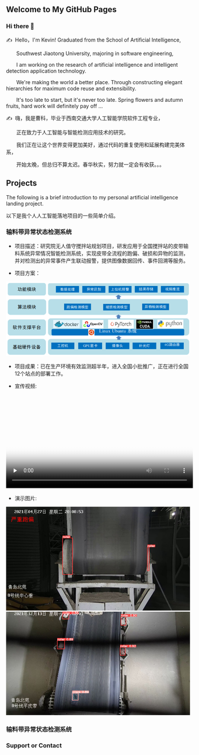 ## Welcome to My GitHub Pages

### Hi there 👋

<p>✍️&nbsp;&nbsp;Hello，I'm Kevin! Graduated from the School of Artificial Intelligence,</p>
<p>&emsp;&emsp;Southwest Jiaotong University, majoring in software engineering,</p>
<p>&emsp;&emsp;I am working on the research of artificial intelligence and intelligent detection application technology.</p>
<p>&emsp;&emsp;We're making the world a better place. Through constructing elegant hierarchies for maximum code reuse and extensibility.</p>
<p>&emsp;&emsp;It's too late to start, but it's never too late. Spring flowers and autumn fruits, hard work will definitely pay off ...</p>
<p>✍️&nbsp;&nbsp;嗨，我是曹科，毕业于西南交通大学人工智能学院软件工程专业，</p>
<p>&emsp;&emsp;正在致力于人工智能与智能检测应用技术的研究。</p>
<p>&emsp;&emsp;我们正在让这个世界变得更加美好，通过代码的重复使用和延展构建完美体系，</p>
<p>&emsp;&emsp;开始太晚，但总归不算太迟。春华秋实，努力就一定会有收获。。。</p>


## Projects

The following is a brief introduction to my personal artificial intelligence landing project.

以下是我个人人工智能落地项目的一些简单介绍。


### 输料带异常状态检测系统

- 项目描述：研究院无人值守搅拌站规划项目，研发应用于全国搅拌站的皮带输料系统异常情况智能检测系统，实现皮带全流程的跑偏、破损和异物的监测，并对检测出的异常事件产生联动报警，提供图像数据回传、事件回溯等服务。


- 项目方案：
<div style="color:#0000FF" align="center">
<img src="./images/belt_0.png" width="512"/>
</div>

- 项目成果：已在生产环境有效监测超半年，进入全国小批推广，正在进行全国12个站点的部署工作。


- 宣传视频:
<div style="color:#0000FF" align="center">
<video id="video" controls="controls" preload="none" width="512" poster="./videos/belt_15s.png">
<source id="mp4" src="./videos/belt_15s.mp4" type="video/mp4">
</video>
</div>


- 演示图片:
<div style="color:#0000FF" align="center">
<img src="./images/belt_1.jpg" width="512"/>
</div>
<div style="color:#0000FF" align="center">
<img src="./images/belt_2.jpg" width="512"/>
</div>

### 输料带异常状态检测系统



### Support or Contact



